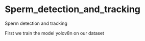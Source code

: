# Sperm_detection_and_tracking
Sperm detection and tracking 

First we train the model yolov8n on our dataset
